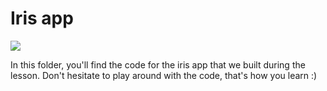 # Iris app

![](https://images.unsplash.com/photo-1520763185298-1b434c919102?ixlib=rb-1.2.1&ixid=eyJhcHBfaWQiOjEyMDd9&auto=format&fit=crop&w=1189&q=80)

In this folder, you'll find the code for the iris app that we built during the lesson. Don't hesitate to play around with the code, that's how you learn :)
